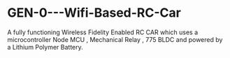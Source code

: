 # GEN-0---Wifi-Based-RC-Car
A fully functioning Wireless Fidelity Enabled RC CAR which uses a microcontroller Node MCU , Mechanical Relay , 775 BLDC and powered by a Lithium Polymer Battery.
